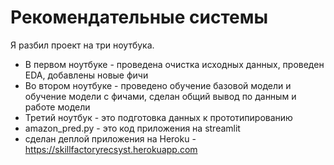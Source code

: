 # Рекомендательные системы
 
 Я разбил проект на три ноутбука. 
 - В первом ноутбуке - проведена очистка исходных данных, проведен EDA, добавлены новые фичи
 - Во втором ноутбуке - проведено обучение базовой модели и обучение модели с фичами, сделан общий вывод по данным и работе модели
 - Третий ноутбук - это подготовка данных к прототипированию
 - amazon_pred.py - это код приложения на streamlit
 - сделан деплой приложения на Heroku - https://skillfactoryrecsyst.herokuapp.com
